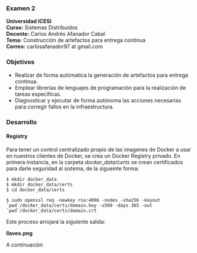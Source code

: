 ### Examen 2
**Universidad ICESI**  
**Curso:** Sistemas Distribuidos  
**Docente:** Carlos Andrés Afanador Cabal   
**Tema:** Construcción de artefactos para entrega continua   
**Correo:** carlosafanador97 at gmail.com

### Objetivos
* Realizar de forma autómatica la generación de artefactos para entrega continua.
* Emplear librerías de lenguajes de programación para la realización de tareas específicas.
* Diagnosticar y ejecutar de forma autónoma las acciones necesarias para corregir fallos en la infraestructura.

### Desarrollo

#### Registry  
Para tener un control centralizado propio de las imagenes de Docker a usar en nuestros clientes de Docker, se crea un Docker Registry privado. En primera instancia, en la carpeta *docker_data/certs* se crean certificados para darle seguridad al sistema, de la sigueinte forma:
```
$ mkdir docker_data
$ mkdir docker_data/certs
$ cd docker_data/certs

$ sudo openssl req -newkey rsa:4096 -nodes -sha256 -keyout `pwd`/docker_data/certs/domain.key -x509 -days 365 -out `pwd`/docker_data/certs/domain.crt
```
Este proceso arrojará la siguiente salida:

**llaves.png**

A continuación
